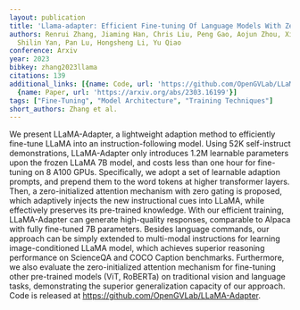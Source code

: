 ```yaml
---
layout: publication
title: 'Llama-adapter: Efficient Fine-tuning Of Language Models With Zero-init Attention'
authors: Renrui Zhang, Jiaming Han, Chris Liu, Peng Gao, Aojun Zhou, Xiangfei Hu,
  Shilin Yan, Pan Lu, Hongsheng Li, Yu Qiao
conference: Arxiv
year: 2023
bibkey: zhang2023llama
citations: 139
additional_links: [{name: Code, url: 'https://github.com/OpenGVLab/LLaMA-Adapter'},
  {name: Paper, url: 'https://arxiv.org/abs/2303.16199'}]
tags: ["Fine-Tuning", "Model Architecture", "Training Techniques"]
short_authors: Zhang et al.
---
```

We present LLaMA-Adapter, a lightweight adaption method to efficiently
fine-tune LLaMA into an instruction-following model. Using 52K self-instruct
demonstrations, LLaMA-Adapter only introduces 1.2M learnable parameters upon
the frozen LLaMA 7B model, and costs less than one hour for fine-tuning on 8
A100 GPUs. Specifically, we adopt a set of learnable adaption prompts, and
prepend them to the word tokens at higher transformer layers. Then, a
zero-initialized attention mechanism with zero gating is proposed, which
adaptively injects the new instructional cues into LLaMA, while effectively
preserves its pre-trained knowledge. With our efficient training, LLaMA-Adapter
can generate high-quality responses, comparable to Alpaca with fully fine-tuned
7B parameters. Besides language commands, our approach can be simply extended
to multi-modal instructions for learning image-conditioned LLaMA model, which
achieves superior reasoning performance on ScienceQA and COCO Caption
benchmarks. Furthermore, we also evaluate the zero-initialized attention
mechanism for fine-tuning other pre-trained models (ViT, RoBERTa) on
traditional vision and language tasks, demonstrating the superior
generalization capacity of our approach. Code is released at
https://github.com/OpenGVLab/LLaMA-Adapter.